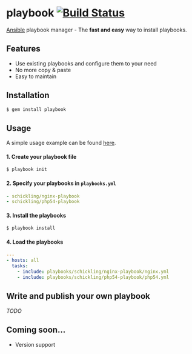 playbook [![Build Status](https://travis-ci.org/schickling/playbook.png?branch=master)](https://travis-ci.org/schickling/playbook)
========

[Ansible](www.ansibleworks.com) playbook manager - The **fast and easy** way to install playbooks.

## Features
* Use existing playbooks and configure them to your need
* No more copy & paste
* Easy to maintain

## Installation

```sh
$ gem install playbook
```

## Usage

A simple usage example can be found [here](https://github.com/schickling/playbook-example).

#### 1. Create your playbook file
```sh
$ playbook init
```

#### 2. Specify your playbooks in `playbooks.yml`
```yml
- schickling/nginx-playbook
- schickling/php54-playbook
```

#### 3. Install the playbooks
```sh
$ playbook install
```

#### 4. Load the playbooks
```yml
---
- hosts: all
  tasks:
    - include: playbooks/schickling/nginx-playbook/nginx.yml
    - include: playbooks/schickling/php54-playbook/php54.yml
```

## Write and publish your own playbook

*TODO*

## Coming soon...
* Version support


